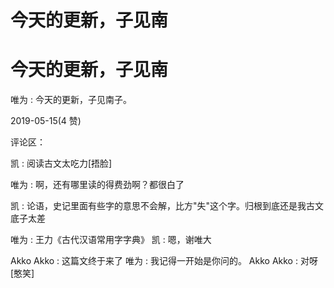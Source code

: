 # 今天的更新，子见南

# 今天的更新，子见南

唯为 : 今天的更新，子见南子。

2019-05-15(4 赞)

评论区：

凯 : 阅读古文太吃力[捂脸]

唯为 : 啊，还有哪里读的得费劲啊？都很白了

凯 : 论语，史记里面有些字的意思不会解，比方"失"这个字。归根到底还是我古文底子太差

唯为 : 王力《古代汉语常用字字典》 凯 : 嗯，谢唯大

Akko Akko : 这篇文终于来了 唯为 : 我记得一开始是你问的。 Akko Akko : 对呀[憨笑]